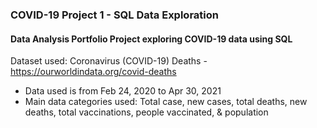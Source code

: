 ### COVID-19 Project 1 - SQL Data Exploration

#### Data Analysis Portfolio Project exploring COVID-19 data using SQL

Dataset used: Coronavirus (COVID-19) Deaths - https://ourworldindata.org/covid-deaths
  * Data used is from Feb 24, 2020 to Apr 30, 2021
  * Main data categories used: Total case, new cases, total deaths, new deaths, total vaccinations, people vaccinated, & population
